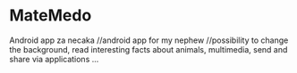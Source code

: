# MateMedo
Android app za necaka
//android app for my nephew
//possibility to change the background, read interesting facts about animals, multimedia, send and share via applications ...
